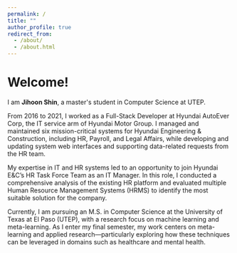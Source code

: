 ```yaml
---
permalink: /
title: ""
author_profile: true
redirect_from: 
  - /about/
  - /about.html
---
```


Welcome! 
======
I am **Jihoon Shin**, a master's student in Computer Science at UTEP.   
  
From 2016 to 2021, I worked as a Full-Stack Developer at Hyundai AutoEver Corp, the IT service arm of Hyundai Motor Group. I managed and maintained six mission-critical systems for Hyundai Engineering & Construction, including HR, Payroll, and Legal Affairs, while developing and updating system web interfaces and supporting data-related requests from the HR team.

My expertise in IT and HR systems led to an opportunity to join Hyundai E&C’s HR Task Force Team as an IT Manager. In this role, I conducted a comprehensive analysis of the existing HR platform and evaluated multiple Human Resource Management Systems (HRMS) to identify the most suitable solution for the company.

Currently, I am pursuing an M.S. in Computer Science at the University of Texas at El Paso (UTEP), with a research focus on machine learning and meta-learning. As I enter my final semester, my work centers on meta-learning and applied research—particularly exploring how these techniques can be leveraged in domains such as healthcare and mental health.

